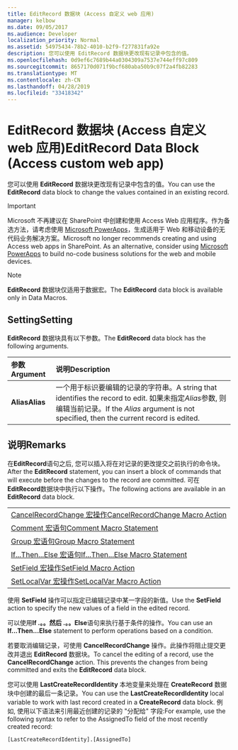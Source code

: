 ```yaml
---
title: EditRecord 数据块 (Access 自定义 web 应用)
manager: kelbow
ms.date: 09/05/2017
ms.audience: Developer
localization_priority: Normal
ms.assetid: 54975434-78b2-4010-b2f9-f277831fa92e
description: 您可以使用 EditRecord 数据块更改现有记录中包含的值。
ms.openlocfilehash: 0d9ef6c7689b44a0304309a7537e744eff97c809
ms.sourcegitcommit: 8657170d071f9bcf680aba50b9c07f2a4fb82283
ms.translationtype: MT
ms.contentlocale: zh-CN
ms.lasthandoff: 04/28/2019
ms.locfileid: "33418342"
---
```

# <a name="editrecord-data-block-access-custom-web-app"></a><span data-ttu-id="b0be0-103">EditRecord 数据块 (Access 自定义 web 应用)</span><span class="sxs-lookup"><span data-stu-id="b0be0-103">EditRecord Data Block (Access custom web app)</span></span>

<span data-ttu-id="b0be0-104">您可以使用 **EditRecord** 数据块更改现有记录中包含的值。</span><span class="sxs-lookup"><span data-stu-id="b0be0-104">You can use the **EditRecord** data block to change the values contained in an existing record.</span></span> 
  
> [!IMPORTANT]
> <span data-ttu-id="b0be0-p101">Microsoft 不再建议在 SharePoint 中创建和使用 Access Web 应用程序。作为备选方法，请考虑使用 [Microsoft PowerApps](https://powerapps.microsoft.com/en-us/)，生成适用于 Web 和移动设备的无代码业务解决方案。</span><span class="sxs-lookup"><span data-stu-id="b0be0-p101">Microsoft no longer recommends creating and using Access web apps in SharePoint. As an alternative, consider using [Microsoft PowerApps](https://powerapps.microsoft.com/en-us/) to build no-code business solutions for the web and mobile devices.</span></span> 
  
> [!NOTE]
> <span data-ttu-id="b0be0-107">**EditRecord** 数据块仅适用于数据宏。</span><span class="sxs-lookup"><span data-stu-id="b0be0-107">The **EditRecord** data block is available only in Data Macros.</span></span> 
  
## <a name="setting"></a><span data-ttu-id="b0be0-108">Setting</span><span class="sxs-lookup"><span data-stu-id="b0be0-108">Setting</span></span>

<span data-ttu-id="b0be0-109">**EditRecord** 数据块具有以下参数。</span><span class="sxs-lookup"><span data-stu-id="b0be0-109">The **EditRecord** data block has the following arguments.</span></span> 
  
|<span data-ttu-id="b0be0-110">**参数**</span><span class="sxs-lookup"><span data-stu-id="b0be0-110">**Argument**</span></span>|<span data-ttu-id="b0be0-111">**说明**</span><span class="sxs-lookup"><span data-stu-id="b0be0-111">**Description**</span></span>|
|:-----|:-----|
|<span data-ttu-id="b0be0-112">**Alias**</span><span class="sxs-lookup"><span data-stu-id="b0be0-112">**Alias**</span></span> <br/> |<span data-ttu-id="b0be0-113">一个用于标识要编辑的记录的字符串。</span><span class="sxs-lookup"><span data-stu-id="b0be0-113">A string that identifies the record to edit.</span></span> <span data-ttu-id="b0be0-114">如果未指定*Alias*参数, 则编辑当前记录。</span><span class="sxs-lookup"><span data-stu-id="b0be0-114">If the  *Alias*  argument is not specified, then the current record is edited.</span></span>  <br/> |
   
## <a name="remarks"></a><span data-ttu-id="b0be0-115">说明</span><span class="sxs-lookup"><span data-stu-id="b0be0-115">Remarks</span></span>

<span data-ttu-id="b0be0-116">在**EditRecord**语句之后, 您可以插入将在对记录的更改提交之前执行的命令块。</span><span class="sxs-lookup"><span data-stu-id="b0be0-116">After the **EditRecord** statement, you can insert a block of commands that will execute before the changes to the record are committed.</span></span> <span data-ttu-id="b0be0-117">可在**EditRecord**数据块中执行以下操作。</span><span class="sxs-lookup"><span data-stu-id="b0be0-117">The following actions are available in an **EditRecord** data block.</span></span> 
  
||
|:-----|
|[<span data-ttu-id="b0be0-118">CancelRecordChange 宏操作</span><span class="sxs-lookup"><span data-stu-id="b0be0-118">CancelRecordChange Macro Action</span></span>](cancelrecordchange-macro-action-access-custom-web-app.md) <br/> |
|[<span data-ttu-id="b0be0-119">Comment 宏语句</span><span class="sxs-lookup"><span data-stu-id="b0be0-119">Comment Macro Statement</span></span>](comment-macro-block-access-custom-web-app.md) <br/> |
|[<span data-ttu-id="b0be0-120">Group 宏语句</span><span class="sxs-lookup"><span data-stu-id="b0be0-120">Group Macro Statement</span></span>](group-macro-block-access-custom-web-app.md) <br/> |
|[<span data-ttu-id="b0be0-121">If...Then...Else 宏语句</span><span class="sxs-lookup"><span data-stu-id="b0be0-121">If...Then...Else Macro Statement</span></span>](ifthenelse-macro-block-access-custom-web-app.md) <br/> |
|[<span data-ttu-id="b0be0-122">SetField 宏操作</span><span class="sxs-lookup"><span data-stu-id="b0be0-122">SetField Macro Action</span></span>](setfield-macro-action-access-custom-web-app.md) <br/> |
|[<span data-ttu-id="b0be0-123">SetLocalVar 宏操作</span><span class="sxs-lookup"><span data-stu-id="b0be0-123">SetLocalVar Macro Action</span></span>](setlocalvar-macro-action-access-custom-web-app.md) <br/> |
   
<span data-ttu-id="b0be0-124">使用 **SetField** 操作可以指定已编辑记录中某一字段的新值。</span><span class="sxs-lookup"><span data-stu-id="b0be0-124">Use the **SetField** action to specify the new values of a field in the edited record.</span></span> 
  
<span data-ttu-id="b0be0-125">可以使用**If .。。然后 .。。Else**语句来执行基于条件的操作。</span><span class="sxs-lookup"><span data-stu-id="b0be0-125">You can use an **If...Then...Else** statement to perform operations based on a condition.</span></span> 
  
<span data-ttu-id="b0be0-p104">若要取消编辑记录，可使用 **CancelRecordChange** 操作。此操作将阻止提交更改并退出 **EditRecord** 数据块。</span><span class="sxs-lookup"><span data-stu-id="b0be0-p104">To cancel the editing of a record, use the **CancelRecordChange** action. This prevents the changes from being committed and exits the **EditRecord** data block.</span></span> 
  
<span data-ttu-id="b0be0-128">您可以使用 **LastCreateRecordIdentity** 本地变量来处理在 **CreateRecord** 数据块中创建的最后一条记录。</span><span class="sxs-lookup"><span data-stu-id="b0be0-128">You can use the **LastCreateRecordIdentity** local variable to work with last record created in a **CreateRecord** data block.</span></span> <span data-ttu-id="b0be0-129">例如, 使用以下语法来引用最近创建的记录的 "分配给" 字段:</span><span class="sxs-lookup"><span data-stu-id="b0be0-129">For example, use the following syntax to refer to the AssignedTo field of the most recently created record:</span></span> 
  
`[LastCreateRecordIdentity].[AssignedTo]`


